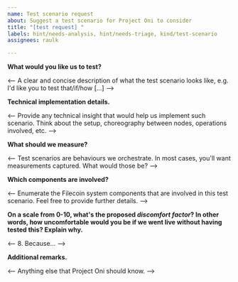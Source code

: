 ```yaml
---
name: Test scenario request
about: Suggest a test scenario for Project Oni to consider
title: "[test request] "
labels: hint/needs-analysis, hint/needs-triage, kind/test-scenario
assignees: raulk

---
```


**What would you like us to test?**

<-- A clear and concise description of what the test scenario looks like, e.g. I'd like you to test that/if/how [...] -->

**Technical implementation details.**

<-- Provide any technical insight that would help us implement such scenario. Think about the setup, choreography between nodes, operations involved, etc. -->

**What should we measure?**

<-- Test scenarios are behaviours we orchestrate. In most cases, you'll want measurements captured. What would those be? -->

**Which components are involved?**

<-- Enumerate the Filecoin system components that are involved in this test scenario. Feel free to provide further details. -->

**On a scale from 0-10, what's the proposed _**discomfort factor**_? In other words, how uncomfortable would you be if we went live **without** having tested this? Explain why.**

<-- 8. Because... -->

**Additional remarks.**

<-- Anything else that Project Oni should know. -->

